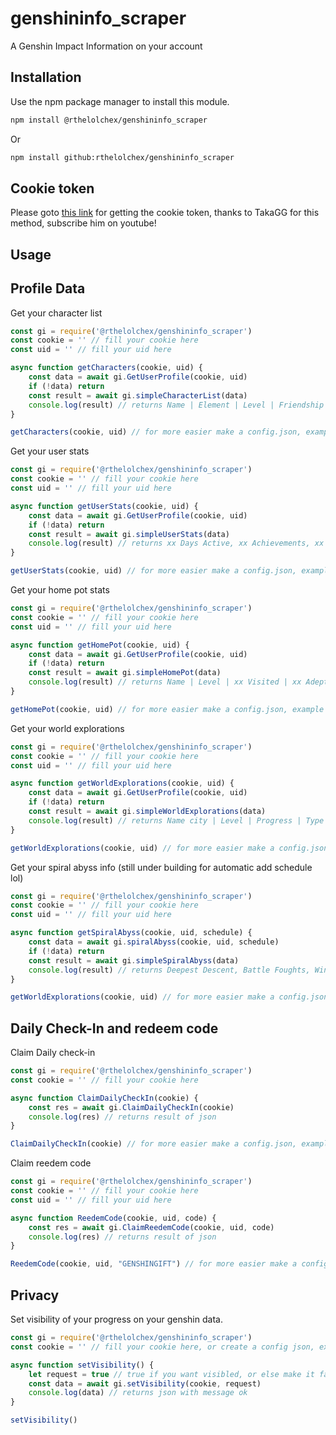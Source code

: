 # genshininfo_scraper

A Genshin Impact Information on your account

## Installation

Use the npm package manager to install this module.

```bash
npm install @rthelolchex/genshininfo_scraper
```
Or
```bash
npm install github:rthelolchex/genshininfo_scraper
```
## Cookie token
Please goto [this link](https://takagg.com/lisa-cookie) for getting the cookie token, thanks to TakaGG for this method, subscribe him on youtube!

## Usage

## Profile Data
Get your character list
```javascript
const gi = require('@rthelolchex/genshininfo_scraper')
const cookie = '' // fill your cookie here
const uid = '' // fill your uid here

async function getCharacters(cookie, uid) {
    const data = await gi.GetUserProfile(cookie, uid)
    if (!data) return
    const result = await gi.simpleCharacterList(data)
    console.log(result) // returns Name | Element | Level | Friendship level | Constellation
}

getCharacters(cookie, uid) // for more easier make a config.json, example on my repository
```

Get your user stats

```javascript
const gi = require('@rthelolchex/genshininfo_scraper')
const cookie = '' // fill your cookie here
const uid = '' // fill your uid here

async function getUserStats(cookie, uid) {
    const data = await gi.GetUserProfile(cookie, uid)
    if (!data) return
    const result = await gi.simpleUserStats(data)
    console.log(result) // returns xx Days Active, xx Achievements, xx Characters, etc..
}

getUserStats(cookie, uid) // for more easier make a config.json, example on my repository
```

Get your home pot stats

```javascript
const gi = require('@rthelolchex/genshininfo_scraper')
const cookie = '' // fill your cookie here
const uid = '' // fill your uid here

async function getHomePot(cookie, uid) {
    const data = await gi.GetUserProfile(cookie, uid)
    if (!data) return
    const result = await gi.simpleHomePot(data)
    console.log(result) // returns Name | Level | xx Visited | xx Adeptal Energy || xx Item Placed
}

getHomePot(cookie, uid) // for more easier make a config.json, example on my repository
```

Get your world explorations

```javascript
const gi = require('@rthelolchex/genshininfo_scraper')
const cookie = '' // fill your cookie here
const uid = '' // fill your uid here

async function getWorldExplorations(cookie, uid) {
    const data = await gi.GetUserProfile(cookie, uid)
    if (!data) return
    const result = await gi.simpleWorldExplorations(data)
    console.log(result) // returns Name city | Level | Progress | Type
}

getWorldExplorations(cookie, uid) // for more easier make a config.json, example on my repository
```

Get your spiral abyss info (still under building for automatic add schedule lol)

```javascript
const gi = require('@rthelolchex/genshininfo_scraper')
const cookie = '' // fill your cookie here
const uid = '' // fill your uid here

async function getSpiralAbyss(cookie, uid, schedule) {
    const data = await gi.spiralAbyss(cookie, uid, schedule)
    if (!data) return
    const result = await gi.simpleSpiralAbyss(data)
    console.log(result) // returns Deepest Descent, Battle Foughts, Win total, etc..
}

getWorldExplorations(cookie, uid) // for more easier make a config.json, example on my repository
```

## Daily Check-In and redeem code

Claim Daily check-in
```javascript
const gi = require('@rthelolchex/genshininfo_scraper')
const cookie = '' // fill your cookie here

async function ClaimDailyCheckIn(cookie) {
    const res = await gi.ClaimDailyCheckIn(cookie)
    console.log(res) // returns result of json
}

ClaimDailyCheckIn(cookie) // for more easier make a config.json, example on my repository
```

Claim reedem code
```javascript
const gi = require('@rthelolchex/genshininfo_scraper')
const cookie = '' // fill your cookie here
const uid = '' // fill your uid here

async function ReedemCode(cookie, uid, code) {
    const res = await gi.ClaimReedemCode(cookie, uid, code)
    console.log(res) // returns result of json
}

ReedemCode(cookie, uid, "GENSHINGIFT") // for more easier make a config.json, example on my repository
```
## Privacy

Set visibility of your progress on your genshin data.

```javascript
const gi = require('@rthelolchex/genshininfo_scraper')
const cookie = '' // fill your cookie here, or create a config json, example on my repository.

async function setVisibility() {
    let request = true // true if you want visibled, or else make it false for making it's private.
    const data = await gi.setVisibility(cookie, request)
    console.log(data) // returns json with message ok
}

setVisibility()
```
